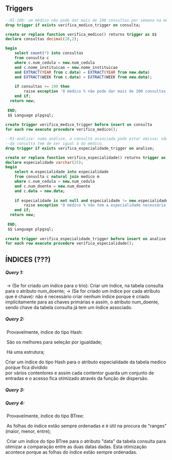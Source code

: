 ## Triggers
```sql
--RI-100: um médico não pode dar mais de 100 consultas por semana na mesma instituição
drop trigger if exists verifica_medico_trigger on consulta;

create or replace function verifica_medico() returns trigger as $$
declare consultas decimal(20,2);

begin
	select count(*) into consultas
	from consulta c
	where c.num_cedula = new.num_cedula
	and c.nome_instituicao = new.nome_instituicao
	and EXTRACT(YEAR from c.data) = EXTRACT(YEAR from new.data)
	and EXTRACT(WEEK from c.data) = EXTRACT(WEEK from new.data);
	
	if consultas >= 100 then
		raise exception 'O médico % não pode dar mais de 100 consultas por semana na mesma instituição.', new.num_cedula;
  	end if;
  return new;
 
 END;
 $$ Language plpgsql;
 
create trigger verifica_medico_trigger before insert on consulta
for each row execute procedure verifica_medico();
```

```sql
--RI-análise: numa análise, a consulta associada pode estar omissa; não estando, a especialidade
--da consulta tem de ser igual à do médico.
drop trigger if exists verifica_especialidade_trigger on analise;

create or replace function verifica_especialidade() returns trigger as $$
declare especialidade varchar(25);
begin
	select m.especialidade into especialidade
	from consulta c natural join medico m
	where c.num_cedula = new.num_cedula
	and c.num_doente = new.num_doente
	and c.data = new.data;
	
	if especialidade is not null and especialidade != new.especialidade then
		raise exception 'O médico % não tem a especialidade necessária para analisar.', new.num_cedula;
  	end if;
  return new;
 
 END;
 $$ Language plpgsql;
 
create trigger verifica_especialidade_trigger before insert on analise
for each row execute procedure verifica_especialidade();
```



## ÍNDICES (???)

##### Query 1:

​	-> (Se for criado um índice para o trio): Criar um índice, na tabela consulta para o atributo num_doente; 
	-> (Se for criado um índice por cada atributo que é chave): não é necessário criar nenhum índice porque é criado implicitamente para as chaves primárias e assim, o atributo num_doente, sendo chave da tabela consulta já tem um índice associado.

##### Query 2:

​	Provavelmente, índice do tipo Hash:

​	São os melhores para seleção por igualdade;

​	Há uma estrutura;
 
 Criar um índice do tipo Hash para o atributo especialidade da tabela medico porque fica dividido            
 por vários contentores e assim cada contentor guarda um conjunto de entradas e o acesso fica otimizado 
 através da função de dispersão.

##### Query 3:

##### Query 4:

​	Provavelmente, índice do tipo BTree:

​	As folhas do índice estão sempre ordenadas e é útil na procura de "ranges" (maior, menor, entre);

​	Criar um índice do tipo BTree para o atributo "data" da tabela consulta para otimizar a comparação entre as duas datas dadas. Esta otimização acontece porque as folhas do índice estão sempre ordenadas.

